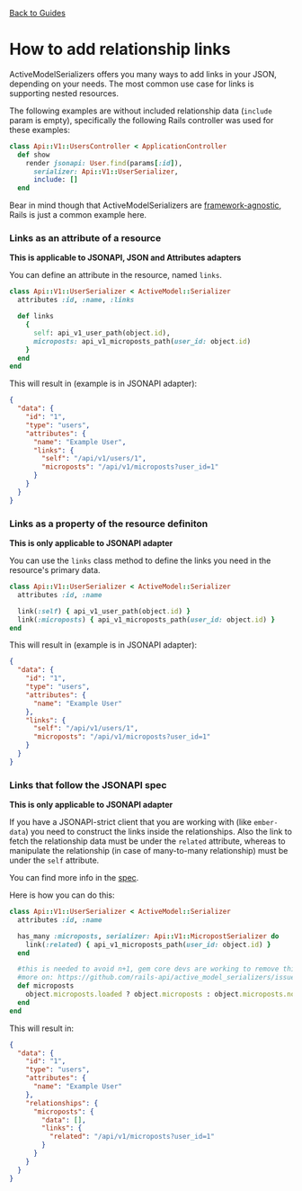 [Back to Guides](../README.md)

# How to add relationship links

ActiveModelSerializers offers you many ways to add links in your JSON, depending on your needs.
The most common use case for links is supporting nested resources.

The following examples are without included relationship data (`include` param is empty),
specifically the following Rails controller was used for these examples:

```ruby
class Api::V1::UsersController < ApplicationController
  def show
    render jsonapi: User.find(params[:id]),
      serializer: Api::V1::UserSerializer,
      include: []
  end
```

Bear in mind though that ActiveModelSerializers are [framework-agnostic](outside_controller_use.md), Rails is just a common example here.

### Links as an attribute of a resource
**This is applicable to JSONAPI, JSON and Attributes adapters**

You can define an attribute in the resource, named `links`.

```ruby
class Api::V1::UserSerializer < ActiveModel::Serializer
  attributes :id, :name, :links

  def links
    {
      self: api_v1_user_path(object.id),
      microposts: api_v1_microposts_path(user_id: object.id)
    }
  end
end
```

This will result in (example is in JSONAPI adapter):
```json
{
  "data": {
    "id": "1",
    "type": "users",
    "attributes": {
      "name": "Example User",
      "links": {
        "self": "/api/v1/users/1",
        "microposts": "/api/v1/microposts?user_id=1"
      }
    }
  }
}
```


### Links as a property of the resource definiton
**This is only applicable to JSONAPI adapter**

You can use the `links` class method to define the links you need in the resource's primary data.

```ruby
class Api::V1::UserSerializer < ActiveModel::Serializer
  attributes :id, :name

  link(:self) { api_v1_user_path(object.id) }
  link(:microposts) { api_v1_microposts_path(user_id: object.id) }
end
```

This will result in (example is in JSONAPI adapter):
```json
{
  "data": {
    "id": "1",
    "type": "users",
    "attributes": {
      "name": "Example User"
    },
    "links": {
      "self": "/api/v1/users/1",
      "microposts": "/api/v1/microposts?user_id=1"
    }
  }
}
```

### Links that follow the JSONAPI spec
**This is only applicable to JSONAPI adapter**

If you have a JSONAPI-strict client that you are working with (like `ember-data`)
you need to construct the links inside the relationships. Also the link to fetch the
relationship data must be under the `related` attribute, whereas to manipulate the
relationship (in case of many-to-many relationship) must be under the `self` attribute.

You can find more info in the [spec](http://jsonapi.org/format/#document-resource-object-relationships).

Here is how you can do this:

```ruby
class Api::V1::UserSerializer < ActiveModel::Serializer
  attributes :id, :name

  has_many :microposts, serializer: Api::V1::MicropostSerializer do
    link(:related) { api_v1_microposts_path(user_id: object.id) }
  end

  #this is needed to avoid n+1, gem core devs are working to remove this necessity
  #more on: https://github.com/rails-api/active_model_serializers/issues/1325
  def microposts
    object.microposts.loaded ? object.microposts : object.microposts.none
  end
end
```

This will result in:

```json
{
  "data": {
    "id": "1",
    "type": "users",
    "attributes": {
      "name": "Example User"
    },
    "relationships": {
      "microposts": {
        "data": [],
        "links": {
          "related": "/api/v1/microposts?user_id=1"
        }
      }
    }
  }
}
```
